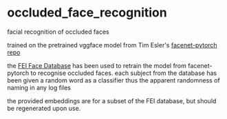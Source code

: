 # occluded_face_recognition

facial recognition of occluded faces

trained on the pretrained vggface model from Tim Esler's [facenet-pytorch repo](https://github.com/timesler/facenet-pytorch)

the [FEI Face Database](https://fei.edu.br/~cet/facedatabase.html) has been used to retrain the model from facenet-pytorch to recognise occluded faces. each subject from the database has been given a random word as a classifier
thus the apparent randomness of naming in any log files

the provided embeddings are for a subset of the FEI database, but should be regenerated upon use.